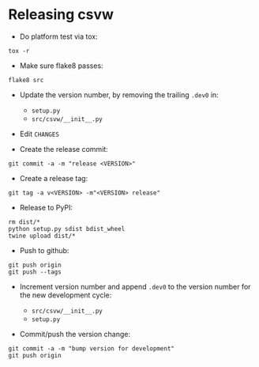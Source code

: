 
Releasing csvw
==============

- Do platform test via tox:
```
tox -r
```

- Make sure flake8 passes:
```
flake8 src
```

- Update the version number, by removing the trailing `.dev0` in:
  - `setup.py`
  - `src/csvw/__init__.py`

- Edit `CHANGES`

- Create the release commit:
```shell
git commit -a -m "release <VERSION>"
```

- Create a release tag:
```
git tag -a v<VERSION> -m"<VERSION> release"
```

- Release to PyPI:
```shell
rm dist/*
python setup.py sdist bdist_wheel
twine upload dist/*
```

- Push to github:
```
git push origin
git push --tags
```

- Increment version number and append `.dev0` to the version number for the new development cycle:
  - `src/csvw/__init__.py`
  - `setup.py`

- Commit/push the version change:
```shell
git commit -a -m "bump version for development"
git push origin
```
